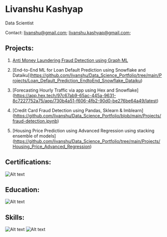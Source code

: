 # Livanshu Kashyap
Data Scientist

Contact: livanshu@gmail.com; livanshu.kashyap@gmail.com; 

## Projects:
1.  [Anti Money Laundering Fraud Detection using Graph ML](https://github.com/livanshu/Data_Science_Portfolio/tree/main/Projects/AML_TigerGraph_GSQL)

2.  [End-to-End ML for Loan Default Prediction using Snowflake and Dataiku[(https://github.com/livanshu/Data_Science_Portfolio/tree/main/Projects/Loan_Default_Prediction_EndtoEnd_Snowflake_Dataiku)

3.  [Forecasting Hourly Traffic via app using Hex and Snowflake] (https://app.hex.tech/97c67ab9-65ac-445a-9631-8c7227752a75/app/730b4a51-f606-4fb2-90d0-be276be64a49/latest)

4.  [Credit Card Fraud Detection using Pandas, Sklearn & Imblearn] (https://github.com/livanshu/Data_Science_Portfolio/blob/main/Projects/fraud-detection.ipynb)

5.  [Housing Price Prediction using Advanced Regression using stacking ensemble of models] (https://github.com/livanshu/Data_Science_Portfolio/tree/main/Projects/Housing_Price_Advanced_Regression)

   


## Certifications:
![Alt text](https://github.com/livanshu/Data_Science_Portfolio/blob/main/My%20Cheat%20Sheets/Portfolio%20Images/111.png)

## Education:
![Alt text](https://github.com/livanshu/Data_Science_Portfolio/blob/main/My%20Cheat%20Sheets/Portfolio%20Images/113.png)

## Skills:
![Alt text](https://github.com/livanshu/Data_Science_Portfolio/blob/main/My%20Cheat%20Sheets/Portfolio%20Images/114.png)
![Alt text](https://github.com/livanshu/Data_Science_Portfolio/blob/main/My%20Cheat%20Sheets/Portfolio%20Images/112.png)
